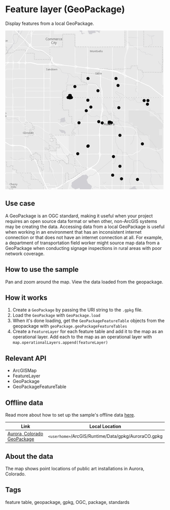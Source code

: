 # Feature layer (GeoPackage)

Display features from a local GeoPackage.

![](screenshot.png)

## Use case

A GeoPackage is an OGC standard, making it useful when your project requires an open source data format or when other, non-ArcGIS systems may be creating the data. Accessing data from a local GeoPackage is useful when working in an environment that has an inconsistent internet connection or that does not have an internet connection at all. For example, a department of transportation field worker might source map data from a GeoPackage when conducting signage inspections in rural areas with poor network coverage.

## How to use the sample

Pan and zoom around the map. View the data loaded from the geopackage.

## How it works

1. Create a `GeoPackage` by passing the URI string to the `.gpkg` file.
2. Load the `GeoPackage` with `GeoPackage.load`
3. When it's done loading, get the `GeoPackageFeatureTable` objects from the geopackage with `geoPackage.geoPackageFeatureTables`
4. Create a `FeatureLayer` for each feature table and add it to the map as an operational layer. Add each to 
   the map as an operational layer with `map.operationalLayers.append(featureLayer)`

## Relevant API

* ArcGISMap
* FeatureLayer
* GeoPackage
* GeoPackageFeatureTable

## Offline data

Read more about how to set up the sample's offline data [here](https://github.com/Esri/arcgis-runtime-samples-qt#use-offline-data-in-the-samples).

Link | Local Location
---------|-------|
|[Aurora, Colorado GeoPackage](https://www.arcgis.com/home/item.html?id=68ec42517cdd439e81b036210483e8e7)| `<userhome>`/ArcGIS/Runtime/Data/gpkg/AuroraCO.gpkg |

## About the data

The map shows point locations of public art installations in Aurora, Colorado.

## Tags

feature table, geopackage, gpkg, OGC, package, standards